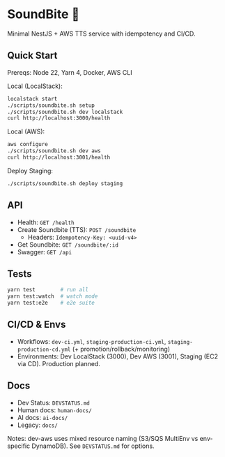 # SoundBite 🎵

Minimal NestJS + AWS TTS service with idempotency and CI/CD.

## Quick Start

Prereqs: Node 22, Yarn 4, Docker, AWS CLI

Local (LocalStack):
```bash
localstack start
./scripts/soundbite.sh setup
./scripts/soundbite.sh dev localstack
curl http://localhost:3000/health
```

Local (AWS):
```bash
aws configure
./scripts/soundbite.sh dev aws
curl http://localhost:3001/health
```

Deploy Staging:
```bash
./scripts/soundbite.sh deploy staging
```

## API

- Health: `GET /health`
- Create Soundbite (TTS): `POST /soundbite`
  - Headers: `Idempotency-Key: <uuid-v4>`
- Get Soundbite: `GET /soundbite/:id`
- Swagger: `GET /api`

## Tests

```bash
yarn test        # run all
yarn test:watch  # watch mode
yarn test:e2e    # e2e suite
```

## CI/CD & Envs

- Workflows: `dev-ci.yml`, `staging-production-ci.yml`, `staging-production-cd.yml` (+ promotion/rollback/monitoring)
- Environments: Dev LocalStack (3000), Dev AWS (3001), Staging (EC2 via CD). Production planned.

## Docs

- Dev Status: `DEVSTATUS.md`
- Human docs: `human-docs/`
- AI docs: `ai-docs/`
- Legacy: `docs/`

Notes: dev-aws uses mixed resource naming (S3/SQS MultiEnv vs env-specific DynamoDB). See `DEVSTATUS.md` for options.